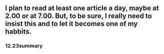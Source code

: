 ## I plan to read at least one article a day, maybe at 2.00 or at 7.00. But, to be sure, I really need to insist this and to let it becomes one of my habbits.
### 12.23summary
